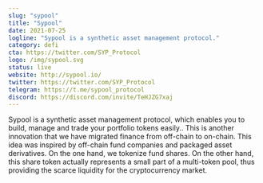 ```yaml
---
slug: "sypool"
title: "Sypool"
date: 2021-07-25
logline: "Sypool is a synthetic asset management protocol."
category: defi
cta: https://twitter.com/SYP_Protocol
logo: /img/sypool.svg
status: live
website: http://sypool.io/
twitter: https://twitter.com/SYP_Protocol
telegram: https://t.me/sypool_protocol
discord: https://discord.com/invite/TeHJZG7xaj
---
```


Sypool is a synthetic asset management protocol, which enables you to build, manage and trade your portfolio tokens easily.. This is another innovation that we have migrated finance from off-chain to on-chain. This idea was inspired by off-chain fund companies and packaged asset derivatives. On the one hand, we tokenize fund shares. On the other hand, this share token actually represents a small part of a multi-token pool, thus providing the scarce liquidity for the cryptocurrency market.
